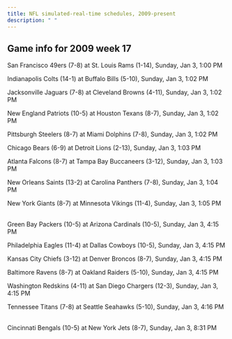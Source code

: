 ```yaml
---
title: NFL simulated-real-time schedules, 2009-present
description: " "
---
```


## Game info for 2009 week 17
San Francisco 49ers (7-8) at St. Louis Rams (1-14), Sunday, Jan 3, 1:00 PM

Indianapolis Colts (14-1) at Buffalo Bills (5-10), Sunday, Jan 3, 1:02 PM

Jacksonville Jaguars (7-8) at Cleveland Browns (4-11), Sunday, Jan 3, 1:02 PM

New England Patriots (10-5) at Houston Texans (8-7), Sunday, Jan 3, 1:02 PM

Pittsburgh Steelers (8-7) at Miami Dolphins (7-8), Sunday, Jan 3, 1:02 PM

Chicago Bears (6-9) at Detroit Lions (2-13), Sunday, Jan 3, 1:03 PM

Atlanta Falcons (8-7) at Tampa Bay Buccaneers (3-12), Sunday, Jan 3, 1:03 PM

New Orleans Saints (13-2) at Carolina Panthers (7-8), Sunday, Jan 3, 1:04 PM

New York Giants (8-7) at Minnesota Vikings (11-4), Sunday, Jan 3, 1:05 PM

<br/>Green Bay Packers (10-5) at Arizona Cardinals (10-5), Sunday, Jan 3, 4:15 PM

Philadelphia Eagles (11-4) at Dallas Cowboys (10-5), Sunday, Jan 3, 4:15 PM

Kansas City Chiefs (3-12) at Denver Broncos (8-7), Sunday, Jan 3, 4:15 PM

Baltimore Ravens (8-7) at Oakland Raiders (5-10), Sunday, Jan 3, 4:15 PM

Washington Redskins (4-11) at San Diego Chargers (12-3), Sunday, Jan 3, 4:15 PM

Tennessee Titans (7-8) at Seattle Seahawks (5-10), Sunday, Jan 3, 4:16 PM

<br/>Cincinnati Bengals (10-5) at New York Jets (8-7), Sunday, Jan 3, 8:31 PM

